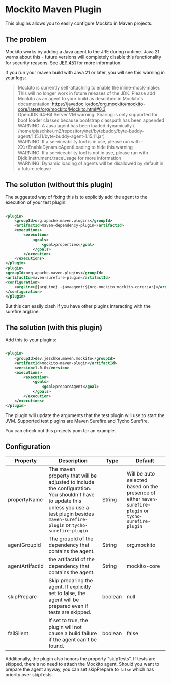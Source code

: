 # Mockito Maven Plugin

This plugins allows you to easily configure Mockito in Maven projects.

## The problem

Mockito works by adding a Java agent to the JRE during runtime.
Java 21 warns about this - future versions will completely disable this functionality for security
reasons.
See [JEP 451](https://openjdk.org/jeps/451) for more information.

If you run your maven build with Java 21 or later, you will see this warning in your logs:

> Mockito is currently self-attaching to enable the inline-mock-maker. This will no longer work in future releases of
> the JDK. Please add Mockito as an agent to your build as described in Mockito's
> documentation: https://javadoc.io/doc/org.mockito/mockito-core/latest/org/mockito/Mockito.html#0.3  
> OpenJDK 64-Bit Server VM warning: Sharing is only supported for boot loader classes because bootstrap classpath has
> been appended  
> WARNING: A Java agent has been loaded dynamically (
> /home/pjeschke/.m2/repository/net/bytebuddy/byte-buddy-agent/1.15.11/byte-buddy-agent-1.15.11.jar)  
> WARNING: If a serviceability tool is in use, please run with -XX:+EnableDynamicAgentLoading to hide this warning  
> WARNING: If a serviceability tool is not in use, please run with -Djdk.instrument.traceUsage for more information  
> WARNING: Dynamic loading of agents will be disallowed by default in a future release

## The solution (without this plugin)

The suggested way of fixing this is to explicitly add the agent to the execution of your test plugin:

```xml

<plugin>
    <groupId>org.apache.maven.plugins</groupId>
    <artifactId>maven-dependency-plugin</artifactId>
    <executions>
        <execution>
            <goals>
                <goal>properties</goal>
            </goals>
        </execution>
    </executions>
</plugin>
<plugin>
<groupId>org.apache.maven.plugins</groupId>
<artifactId>maven-surefire-plugin</artifactId>
<configuration>
    <argLine>@{argLine} -javaagent:${org.mockito:mockito-core:jar}</argLine>
</configuration>
</plugin>
```

But this can easily clash if you have other plugins interacting with the surefire argLine.

## The solution (with this plugin)

Add this to your plugins:

```xml

<plugin>
    <groupId>dev.jeschke.maven.mockito</groupId>
    <artifactId>mockito-maven-plugin</artifactId>
    <version>1.0.0</version>
    <executions>
        <execution>
            <goals>
                <goal>prepareAgent</goal>
            </goals>
        </execution>
    </executions>
</plugin>
```

The plugin will update the arguments that the test plugin will use to start the JVM.
Supported test plugins are Maven Surefire and Tycho Surefire.

You can check out this projects pom for an example.

## Configuration

| Property        | Description                                                                                                                                                                                      | Type    | Default                                                                                                  |
|-----------------|--------------------------------------------------------------------------------------------------------------------------------------------------------------------------------------------------|---------|----------------------------------------------------------------------------------------------------------|
| propertyName    | The maven property that will be adjusted to include the configuration. You shouldn't have to update this unless you use a test plugin besides `maven-surefire-plugin` or `tycho-surefire-plugin` | String  | Will be auto selected based on the presence of either `maven-surefire-plugin` or `tycho-surefire-plugin` |
| agentGroupId    | The groupId of the dependency that contains the agent.                                                                                                                                           | String  | org.mockito                                                                                              |
| agentArtifactId | the artifactId of the dependency that contains the agent.                                                                                                                                        | String  | mockito-core                                                                                             |
| skipPrepare     | Skip preparing the agent. If explicitly set to false, the agent will be prepared even if tests are skipped.                                                                                      | boolean | null                                                                                                     |
| failSilent      | If set to true, the plugin will not cause a build failure if the agent can't be found.                                                                                                           | boolean | false                                                                                                    |

Additionally, the plugin also honors the property "skipTests".
If tests are skipped, there's no need to attach the Mockito agent.
Should you want to prepare the agent anyway, you can set skipPrepare to `false` which has priority over skipTests.